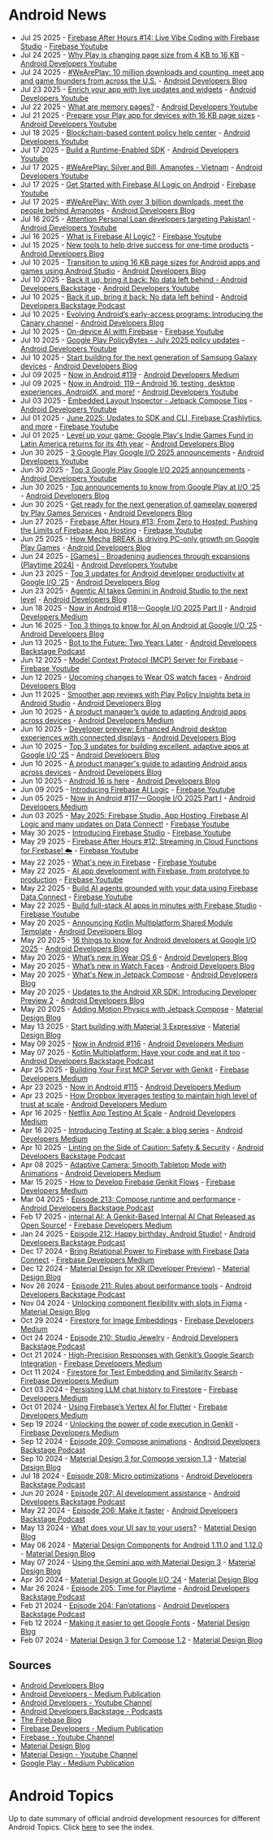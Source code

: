# Android News

<!-- NEWS:START -->
- Jul 25 2025 - [Firebase After Hours #14: Live Vibe Coding with Firebase Studio](https://www.youtube.com/watch?v=wbrI2egh7bQ) - [Firebase Youtube](https://www.youtube.com/user/Firebase)
- Jul 24 2025 - [Why Play is changing page size from 4 KB to 16 KB](https://www.youtube.com/shorts/kPMngFtosT4) - [Android Developers Youtube](https://www.youtube.com/c/AndroidDevelopers)
- Jul 24 2025 - [#WeArePlay: 10 million downloads and counting, meet app and game founders from across the U.S.](http://android-developers.googleblog.com/2025/07/weareplay-app-game-founders-across-the-us.html) - [Android Developers Blog](https://android-developers.googleblog.com/)
- Jul 23 2025 - [Enrich your app with live updates and widgets](https://www.youtube.com/watch?v=_Akf_u08p7U) - [Android Developers Youtube](https://www.youtube.com/c/AndroidDevelopers)
- Jul 22 2025 - [What are memory pages?](https://www.youtube.com/shorts/IsTM35fsQRM) - [Android Developers Youtube](https://www.youtube.com/c/AndroidDevelopers)
- Jul 21 2025 - [Prepare your Play app for devices with 16 KB  page sizes](https://www.youtube.com/watch?v=MnMGJhuChRI) - [Android Developers Youtube](https://www.youtube.com/c/AndroidDevelopers)
- Jul 18 2025 - [Blockchain-based content policy help center](https://www.youtube.com/shorts/di1pbPo7yfc) - [Android Developers Youtube](https://www.youtube.com/c/AndroidDevelopers)
- Jul 17 2025 - [Build a Runtime-Enabled SDK](https://www.youtube.com/watch?v=UYp_uJxuN9Q) - [Android Developers Youtube](https://www.youtube.com/c/AndroidDevelopers)
- Jul 17 2025 - [#WeArePlay: Silver and Bill, Amanotes - Vietnam](https://www.youtube.com/watch?v=gsFbhR0bDrM) - [Android Developers Youtube](https://www.youtube.com/c/AndroidDevelopers)
- Jul 17 2025 - [Get Started with Firebase AI Logic on Android](https://www.youtube.com/watch?v=0UoReIOwC-Q) - [Firebase Youtube](https://www.youtube.com/user/Firebase)
- Jul 17 2025 - [#WeArePlay: With over 3 billion downloads, meet the people behind Amanotes](http://android-developers.googleblog.com/2025/07/weareplay-amanotes.html) - [Android Developers Blog](https://android-developers.googleblog.com/)
- Jul 16 2025 - [Attention Personal Loan developers targeting Pakistan!](https://www.youtube.com/shorts/gc6twoZY5gM) - [Android Developers Youtube](https://www.youtube.com/c/AndroidDevelopers)
- Jul 16 2025 - [What is Firebase AI Logic?](https://www.youtube.com/watch?v=EpRSIFVtMng) - [Firebase Youtube](https://www.youtube.com/user/Firebase)
- Jul 15 2025 - [New tools to help drive success for one-time products](http://android-developers.googleblog.com/2025/07/new-tools-to-help-drive-success-for-one-time-products.html) - [Android Developers Blog](https://android-developers.googleblog.com/)
- Jul 10 2025 - [Transition to using 16 KB page sizes for Android apps and games using Android Studio](http://android-developers.googleblog.com/2025/07/transition-to-16-kb-page-sizes-android-apps-games-android-studio.html) - [Android Developers Blog](https://android-developers.googleblog.com/)
- Jul 10 2025 - [Back it up, bring it back: No data left behind - Android Developers Backstage](https://www.youtube.com/watch?v=X_wUmfatDe0) - [Android Developers Youtube](https://www.youtube.com/c/AndroidDevelopers)
- Jul 10 2025 - [Back it up, bring it back: No data left behind](http://adbackstage.libsyn.com/back-it-up-bring-it-back-no-data-left-behind) - [Android Developers Backstage Podcast](https://adbackstage.libsyn.com/)
- Jul 10 2025 - [Evolving Android’s early-access programs: Introducing the Canary channel](http://android-developers.googleblog.com/2025/07/android-canary.html) - [Android Developers Blog](https://android-developers.googleblog.com/)
- Jul 10 2025 - [On-device AI with Firebase](https://www.youtube.com/watch?v=wBfqpPxUwqM) - [Firebase Youtube](https://www.youtube.com/user/Firebase)
- Jul 10 2025 - [Google Play PolicyBytes - July 2025 policy updates](https://www.youtube.com/watch?v=fE8YRPejcnM) - [Android Developers Youtube](https://www.youtube.com/c/AndroidDevelopers)
- Jul 10 2025 - [Start building for the next generation of Samsung Galaxy devices](http://android-developers.googleblog.com/2025/07/start-building-next-generation-samsung-devices.html) - [Android Developers Blog](https://android-developers.googleblog.com/)
- Jul 09 2025 - [Now in Android #119](https://medium.com/androiddevelopers/now-in-android-119-7b86ad2b3e81?source=rss----95b274b437c2---4) - [Android Developers Medium](https://medium.com/androiddevelopers)
- Jul 09 2025 - [Now in Android: 119 – Android 16, testing, desktop experiences, AndroidX, and  more!](https://www.youtube.com/watch?v=fZ6HrQb2EYY) - [Android Developers Youtube](https://www.youtube.com/c/AndroidDevelopers)
- Jul 03 2025 - [Embedded Layout Inspector - Jetpack Compose Tips](https://www.youtube.com/watch?v=HxCHwExm9rM) - [Android Developers Youtube](https://www.youtube.com/c/AndroidDevelopers)
- Jul 01 2025 - [June 2025: Updates to SDK and CLI, Firebase Crashlytics, and more](https://www.youtube.com/watch?v=0c8pKtWObDY) - [Firebase Youtube](https://www.youtube.com/user/Firebase)
- Jul 01 2025 - [Level up your game: Google Play's Indie Games Fund in Latin America returns for its 4th year](http://android-developers.googleblog.com/2025/07/google-plays-indie-games-fund-latin-america-returns-2025.html) - [Android Developers Blog](https://android-developers.googleblog.com/)
- Jun 30 2025 - [3 Google Play Google  I/O 2025 announcements](https://www.youtube.com/shorts/Q3bLhKizBbE) - [Android Developers Youtube](https://www.youtube.com/c/AndroidDevelopers)
- Jun 30 2025 - [Top 3 Google Play Google I/O 2025 announcements](https://www.youtube.com/watch?v=Cny82VuONU4) - [Android Developers Youtube](https://www.youtube.com/c/AndroidDevelopers)
- Jun 30 2025 - [Top announcements to know from Google Play at I/O ‘25](http://android-developers.googleblog.com/2025/06/top-announcements-to-know-from-google-play-google-io-25.html) - [Android Developers Blog](https://android-developers.googleblog.com/)
- Jun 30 2025 - [Get ready for the next generation of gameplay powered by Play Games Services](http://android-developers.googleblog.com/2025/06/get-ready-for-next-generation-gameplay-play-games-services.html) - [Android Developers Blog](https://android-developers.googleblog.com/)
- Jun 27 2025 - [Firebase After Hours #13: From Zero to Hosted: Pushing the Limits of Firebase App Hosting](https://www.youtube.com/watch?v=8vojkFvKT1U) - [Firebase Youtube](https://www.youtube.com/user/Firebase)
- Jun 25 2025 - [How Mecha BREAK is driving PC-only growth on Google Play Games](http://android-developers.googleblog.com/2025/06/how-mecha-break-is-driving-pc-only-growth-google-play-games.html) - [Android Developers Blog](https://android-developers.googleblog.com/)
- Jun 24 2025 - [[Games] - Broadening audiences through expansions (Playtime 2024)](https://www.youtube.com/watch?v=PdonCrUxVdQ) - [Android Developers Youtube](https://www.youtube.com/c/AndroidDevelopers)
- Jun 23 2025 - [Top 3 updates for Android developer productivity at Google I/O ‘25](http://android-developers.googleblog.com/2025/06/top-3-updates-for-android-developer-productivity-google-io-25.html) - [Android Developers Blog](https://android-developers.googleblog.com/)
- Jun 23 2025 - [Agentic AI takes Gemini in Android Studio to the next level](http://android-developers.googleblog.com/2025/06/agentic-ai-takes-gemini-in-android-studio-to-next-level.html) - [Android Developers Blog](https://android-developers.googleblog.com/)
- Jun 18 2025 - [Now in Android #118 — Google I/O 2025 Part II](https://medium.com/androiddevelopers/now-in-android-118-google-i-o-2025-part-ii-0176766c2061?source=rss----95b274b437c2---4) - [Android Developers Medium](https://medium.com/androiddevelopers)
- Jun 16 2025 - [Top 3 things to know for AI on Android at Google I/O ‘25](http://android-developers.googleblog.com/2025/06/top-3-updates-for-ai-on-android-google-io.html) - [Android Developers Blog](https://android-developers.googleblog.com/)
- Jun 13 2025 - [Bot to the Future: Two Years Later](http://adbackstage.libsyn.com/bot-to-the-future-two-years-later) - [Android Developers Backstage Podcast](https://adbackstage.libsyn.com/)
- Jun 12 2025 - [Model Context Protocol (MCP) Server for Firebase](https://www.youtube.com/watch?v=kgf4yLoYNrE) - [Firebase Youtube](https://www.youtube.com/user/Firebase)
- Jun 12 2025 - [Upcoming changes to Wear OS watch faces](http://android-developers.googleblog.com/2025/06/upcoming-changes-to-wear-os-watch-faces.html) - [Android Developers Blog](https://android-developers.googleblog.com/)
- Jun 11 2025 - [Smoother app reviews with Play Policy Insights beta in Android Studio](http://android-developers.googleblog.com/2025/06/making-it-easier-to-build-safer-apps-google-play.html) - [Android Developers Blog](https://android-developers.googleblog.com/)
- Jun 10 2025 - [A product manager’s guide to adapting Android apps across devices](https://medium.com/androiddevelopers/a-product-managers-guide-to-adapting-android-apps-across-devices-b2e9b8bfe5f1?source=rss----95b274b437c2---4) - [Android Developers Medium](https://medium.com/androiddevelopers)
- Jun 10 2025 - [Developer preview: Enhanced Android desktop experiences with connected displays](http://android-developers.googleblog.com/2025/06/developer-preview-enhanced-android-desktop-experiences-connected-displays.html) - [Android Developers Blog](https://android-developers.googleblog.com/)
- Jun 10 2025 - [Top 3 updates for building excellent, adaptive apps at Google I/O ‘25](http://android-developers.googleblog.com/2025/06/top-3-updates-for-building-excellent-adaptive-apps-google-io-25.html) - [Android Developers Blog](https://android-developers.googleblog.com/)
- Jun 10 2025 - [A product manager's guide to adapting Android apps across devices](http://android-developers.googleblog.com/2025/06/a-product-manager-guide-to-scaling-android-apps-across-from-factors.html) - [Android Developers Blog](https://android-developers.googleblog.com/)
- Jun 10 2025 - [Android 16 is here](http://android-developers.googleblog.com/2025/06/android-16-is-here.html) - [Android Developers Blog](https://android-developers.googleblog.com/)
- Jun 09 2025 - [Introducing Firebase AI Logic](https://www.youtube.com/shorts/SZuxc2iT5Uc) - [Firebase Youtube](https://www.youtube.com/user/Firebase)
- Jun 05 2025 - [Now in Android #117 — Google I/O 2025 Part I](https://medium.com/androiddevelopers/now-in-android-117-google-i-o-2025-part-i-fd20a09a2299?source=rss----95b274b437c2---4) - [Android Developers Medium](https://medium.com/androiddevelopers)
- Jun 03 2025 - [May 2025: Firebase Studio, App Hosting, Firebase AI Logic and many updates on Data Connect!](https://www.youtube.com/watch?v=sqTsIj_t9HU) - [Firebase Youtube](https://www.youtube.com/user/Firebase)
- May 30 2025 - [Introducing Firebase Studio](https://www.youtube.com/watch?v=vVAui3_rvD8) - [Firebase Youtube](https://www.youtube.com/user/Firebase)
- May 29 2025 - [Firebase After Hours #12: Streaming in Cloud Functions for Firebase! ☁️](https://www.youtube.com/watch?v=IuSH0VHazcA) - [Firebase Youtube](https://www.youtube.com/user/Firebase)
- May 22 2025 - [What's new in Firebase](https://www.youtube.com/watch?v=R_gqv8PwM78) - [Firebase Youtube](https://www.youtube.com/user/Firebase)
- May 22 2025 - [AI app development with Firebase, from prototype to production](https://www.youtube.com/watch?v=rxKYK3DIzN0) - [Firebase Youtube](https://www.youtube.com/user/Firebase)
- May 22 2025 - [Build AI agents grounded with your data using Firebase Data Connect](https://www.youtube.com/watch?v=nZhkjSFB6UA) - [Firebase Youtube](https://www.youtube.com/user/Firebase)
- May 22 2025 - [Build full-stack AI apps in minutes with Firebase Studio](https://www.youtube.com/watch?v=x2zvki_VlRE) - [Firebase Youtube](https://www.youtube.com/user/Firebase)
- May 20 2025 - [Announcing Kotlin Multiplatform Shared Module Template](http://android-developers.googleblog.com/2025/05/kotlin-multiplatform-shared-module-templates.html) - [Android Developers Blog](https://android-developers.googleblog.com/)
- May 20 2025 - [16 things to know for Android developers at Google I/O 2025](http://android-developers.googleblog.com/2025/05/16-things-to-know-for-android-developers-google-io-2025.html) - [Android Developers Blog](https://android-developers.googleblog.com/)
- May 20 2025 - [What’s new in Wear OS 6](http://android-developers.googleblog.com/2025/05/whats-new-in-wear-os-6.html) - [Android Developers Blog](https://android-developers.googleblog.com/)
- May 20 2025 - [What’s new in Watch Faces](http://android-developers.googleblog.com/2025/05/whats-new-in-watch-faces.html) - [Android Developers Blog](https://android-developers.googleblog.com/)
- May 20 2025 - [What's New in Jetpack Compose](http://android-developers.googleblog.com/2025/05/whats-new-in-jetpack-compose.html) - [Android Developers Blog](https://android-developers.googleblog.com/)
- May 20 2025 - [Updates to the Android XR SDK: Introducing Developer Preview 2](http://android-developers.googleblog.com/2025/05/updates-to-android-xr-sdk-developer-preview.html) - [Android Developers Blog](https://android-developers.googleblog.com/)
- May 20 2025 - [Adding Motion Physics with Jetpack Compose](https://material.io/blog/m3-expressive-motion-theming) - [Material Design Blog](https://material.io/blog)
- May 13 2025 - [Start building with Material 3 Expressive](https://material.io/blog/building-with-m3-expressive) - [Material Design Blog](https://material.io/blog)
- May 09 2025 - [Now in Android #116](https://medium.com/androiddevelopers/now-in-android-116-d442393ebeb3?source=rss----95b274b437c2---4) - [Android Developers Medium](https://medium.com/androiddevelopers)
- May 07 2025 - [​​Kotlin Multiplatform: Have your code and eat it too](http://adbackstage.libsyn.com/kotlin-multiplatform-have-your-code-and-eat-it-too) - [Android Developers Backstage Podcast](https://adbackstage.libsyn.com/)
- Apr 25 2025 - [Building Your First MCP Server with Genkit](https://medium.com/firebase-developers/building-your-first-mcp-server-with-genkit-c2053cde230f?source=rss----8e8b7dc6774d---4) - [Firebase Developers Medium](https://medium.com/firebase-developers)
- Apr 23 2025 - [Now in Android #115](https://medium.com/androiddevelopers/now-in-android-115-d13a60cbf092?source=rss----95b274b437c2---4) - [Android Developers Medium](https://medium.com/androiddevelopers)
- Apr 23 2025 - [How Dropbox leverages testing to maintain high level of trust at scale](https://medium.com/androiddevelopers/how-dropbox-leverages-testing-to-maintain-high-level-of-trust-at-scale-b7b1bdf6161e?source=rss----95b274b437c2---4) - [Android Developers Medium](https://medium.com/androiddevelopers)
- Apr 16 2025 - [Netflix App Testing At Scale](https://medium.com/androiddevelopers/netflix-app-testing-at-scale-eb4ef6b40124?source=rss----95b274b437c2---4) - [Android Developers Medium](https://medium.com/androiddevelopers)
- Apr 16 2025 - [Introducing Testing at Scale: a blog series](https://medium.com/androiddevelopers/introducing-testing-at-scale-blog-series-8cd300ae2795?source=rss----95b274b437c2---4) - [Android Developers Medium](https://medium.com/androiddevelopers)
- Apr 10 2025 - [Linting on the Side of Caution: Safety & Security](http://adbackstage.libsyn.com/linting-on-the-side-of-caution-safety-security) - [Android Developers Backstage Podcast](https://adbackstage.libsyn.com/)
- Apr 08 2025 - [Adaptive Camera: Smooth Tabletop Mode with Animations](https://medium.com/androiddevelopers/adaptive-camera-smooth-tabletop-mode-with-animations-f57d77696e0f?source=rss----95b274b437c2---4) - [Android Developers Medium](https://medium.com/androiddevelopers)
- Mar 15 2025 - [How to Develop Firebase Genkit Flows](https://medium.com/firebase-developers/how-to-develop-firebase-genkit-functions-2677b386a227?source=rss----8e8b7dc6774d---4) - [Firebase Developers Medium](https://medium.com/firebase-developers)
- Mar 04 2025 - [Episode 213: Compose runtime and performance](http://adbackstage.libsyn.com/episode-213-compose-runtime-and-performance) - [Android Developers Backstage Podcast](https://adbackstage.libsyn.com/)
- Feb 17 2025 - [internal AI: A Genkit-Based Internal AI Chat Released as Open Source!](https://medium.com/firebase-developers/internal-ai-a-genkit-based-internal-ai-chat-released-as-open-source-37795896a106?source=rss----8e8b7dc6774d---4) - [Firebase Developers Medium](https://medium.com/firebase-developers)
- Jan 24 2025 - [Episode 212: Happy birthday, Android Studio!](http://adbackstage.libsyn.com/episode-212-happy-birthday-android-studio) - [Android Developers Backstage Podcast](https://adbackstage.libsyn.com/)
- Dec 17 2024 - [Bring Relational Power to Firebase with Firebase Data Connect](https://medium.com/firebase-developers/bring-relational-power-to-firebase-with-firebase-data-connect-e65e5c420ca8?source=rss----8e8b7dc6774d---4) - [Firebase Developers Medium](https://medium.com/firebase-developers)
- Dec 12 2024 - [Material Design for XR (Developer Preview)](https://material.io/blog/material-design-xr-dev-preview) - [Material Design Blog](https://material.io/blog)
- Nov 26 2024 - [Episode 211: Rules about performance tools](http://adbackstage.libsyn.com/episode-211-rules-about-performance-tools) - [Android Developers Backstage Podcast](https://adbackstage.libsyn.com/)
- Nov 04 2024 - [Unlocking component flexibility with slots in Figma](https://material.io/blog/material-3-slot-components-figma) - [Material Design Blog](https://material.io/blog)
- Oct 29 2024 - [Firestore for Image Embeddings](https://medium.com/firebase-developers/firestore-for-image-embeddings-f3fa2a5a5058?source=rss----8e8b7dc6774d---4) - [Firebase Developers Medium](https://medium.com/firebase-developers)
- Oct 24 2024 - [Episode 210: Studio Jewelry](http://adbackstage.libsyn.com/episode-210-studio-jewelry) - [Android Developers Backstage Podcast](https://adbackstage.libsyn.com/)
- Oct 21 2024 - [High-Precision Responses with Genkit’s Google Search Integration](https://medium.com/firebase-developers/high-precision-responses-with-genkits-google-search-integration-7f142f5c9693?source=rss----8e8b7dc6774d---4) - [Firebase Developers Medium](https://medium.com/firebase-developers)
- Oct 11 2024 - [Firestore for Text Embedding and Similarity Search](https://medium.com/firebase-developers/firestore-for-text-embedding-and-similarity-search-d74acbc8d6f5?source=rss----8e8b7dc6774d---4) - [Firebase Developers Medium](https://medium.com/firebase-developers)
- Oct 03 2024 - [Persisting LLM chat history to Firestore](https://medium.com/firebase-developers/persisting-llm-chat-history-to-firestore-4e3716dd67fe?source=rss----8e8b7dc6774d---4) - [Firebase Developers Medium](https://medium.com/firebase-developers)
- Oct 01 2024 - [Using Firebase’s Vertex AI for Flutter](https://medium.com/firebase-developers/using-firebases-vertex-ai-for-flutter-abdd85d1d1a8?source=rss----8e8b7dc6774d---4) - [Firebase Developers Medium](https://medium.com/firebase-developers)
- Sep 19 2024 - [Unlocking the power of code execution in Genkit](https://medium.com/firebase-developers/getting-started-with-code-execution-in-genkit-c5391b45b321?source=rss----8e8b7dc6774d---4) - [Firebase Developers Medium](https://medium.com/firebase-developers)
- Sep 12 2024 - [Episode 209: Compose animations](http://adbackstage.libsyn.com/episode-209-compose-animations) - [Android Developers Backstage Podcast](https://adbackstage.libsyn.com/)
- Sep 10 2024 - [Material Design 3 for Compose version 1.3](https://material.io/blog/material-3-compose-1-3) - [Material Design Blog](https://material.io/blog)
- Jul 18 2024 - [Episode 208: Micro optimizations](http://adbackstage.libsyn.com/episode-208-micro-optimizations) - [Android Developers Backstage Podcast](https://adbackstage.libsyn.com/)
- Jun 20 2024 - [Episode 207: AI development assistance](http://adbackstage.libsyn.com/episode-207-ai-development-assistance) - [Android Developers Backstage Podcast](https://adbackstage.libsyn.com/)
- May 22 2024 - [Episode 206: Make it faster](http://adbackstage.libsyn.com/episode-206-make-it-faster) - [Android Developers Backstage Podcast](https://adbackstage.libsyn.com/)
- May 13 2024 - [What does your UI say to your users?](https://material.io/blog/testing-material-3) - [Material Design Blog](https://material.io/blog)
- May 08 2024 - [Material Design Components for Android 1.11.0 and 1.12.0](https://material.io/blog/android-stable-release-1-12-0) - [Material Design Blog](https://material.io/blog)
- May 07 2024 - [Using the Gemini app with Material Design 3](https://material.io/blog/how-to-gemini-app-compose-material-design-3) - [Material Design Blog](https://material.io/blog)
- Apr 30 2024 - [Material Design at Google I/O ‘24](https://material.io/blog/google-io-2024) - [Material Design Blog](https://material.io/blog)
- Mar 26 2024 - [Episode 205: Time for Playtime](http://adbackstage.libsyn.com/episode-205-time-for-playtime) - [Android Developers Backstage Podcast](https://adbackstage.libsyn.com/)
- Feb 21 2024 - [Episode 204: Fan’otations](http://adbackstage.libsyn.com/episode-204-fanotations) - [Android Developers Backstage Podcast](https://adbackstage.libsyn.com/)
- Feb 12 2024 - [Making it easier to get Google Fonts](https://material.io/blog/get-google-fonts-update) - [Material Design Blog](https://material.io/blog)
- Feb 07 2024 - [Material Design 3 for Compose 1.2](https://material.io/blog/material-3-compose-1-2) - [Material Design Blog](https://material.io/blog)<!-- NEWS:END -->

## Sources

* [Android Developers Blog](https://android-developers.googleblog.com/)
* [Android Developers - Medium Publication](https://medium.com/androiddevelopers)
* [Android Developers - Youtube Channel](https://www.youtube.com/c/AndroidDevelopers)
* [Android Developers Backstage - Podcasts](https://adbackstage.libsyn.com/)
* [The Firebase Blog](https://firebase.googleblog.com/)
* [Firebase Developers - Medium Publication](https://medium.com/firebase-developers)
* [Firebase - Youtube Channel](https://www.youtube.com/user/Firebase)
* [Material Design Blog](https://material.io/blog)
* [Material Design - Youtube Channel](https://www.youtube.com/c/MaterialDesign)
* [Google Play - Medium Publication](https://medium.com/googleplaydev)

# Android Topics
Up to date summary of official android development resources for different Android Topics. Click [here](https://androidtopicsindex.dipien.com/) to see the index.

